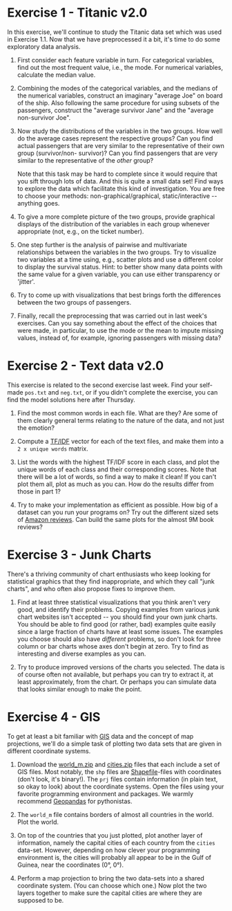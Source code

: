 # Exercise 1 - Titanic v2.0

In this exercise, we'll continue to study the Titanic data set which was used in Exercise 1.1. Now that we have preprocessed it a bit, it's time to do some exploratory data analysis.

1. First consider each feature variable in turn. For categorical variables, find out the most frequent value, i.e., the 
  mode. For numerical variables, calculate the median value.

2. Combining the modes of the categorical variables, and the medians of the numerical variables, construct an imaginary 
  "average Joe" on board of the ship. Also following the same procedure for using subsets of the passengers, construct the 
  "average survivor Jane" and the "average non-survivor Joe".

3. Now study the distributions of the variables in the two groups. How well do the average cases represent the respective 
  groups? Can you find actual passengers that are very similar to the representative of their own group (survivor/non-
  survivor)? Can you find passengers that are very similar to the representative of the _other_ group?

   Note that this task may be hard to complete since it would require that you sift through lots of data. And this is
   quite a small data set! Find ways to explore the data which facilitate this kind of investigation. You are free to
   choose your methods: non-graphical/graphical, static/interactive -- anything goes.

4. To give a more complete picture of the two groups, provide graphical displays of the distribution of the variables in 
  each group whenever appropriate (not, e.g., on the ticket number).

5. One step further is the analysis of pairwise and multivariate relationships between the variables in the two groups. Try 
  to visualize two variables at a time using, e.g., scatter plots and use a different color to display the survival status. 
  Hint: to better show many data points with the same value for a given variable, you can use either transparency or 
  'jitter'.

6. Try to come up with visualizations that best brings forth the differences between the two groups of passengers.

7. Finally, recall the preprocessing that was carried out in last week's exercises. Can you say something about the effect 
  of the choices that were made, in particular, to use the mode or the mean to impute missing values, instead of, for 
  example, ignoring passengers with missing data?

# Exercise 2 - Text data v2.0

This exercise is related to the second exercise last week. Find your self-made `pos.txt` and `neg.txt`, or if you didn't complete the exercise, you can find the model solutions here after Thursday.

1. Find the most common words in each file. What are they? Are some of them clearly general terms relating to the nature of the data, and not just the emotion?

2. Compute a [TF/IDF](https://en.wikipedia.org/wiki/Tf%E2%80%93idf) vector for each of the text files, and make them into a `2 x unique words` matrix.

3. List the words with the highest TF/IDF score in each class, and plot the unique words of each class and their corresponding scores. Note that there will be a lot of words, so find a way to make it clean! If you can't plot them all, plot as much as you can. How do the results differ from those in part 1?

4. Try to make your implementation as efficient as possible. How big of a dataset can you run your programs on? Try out the different sized sets of [Amazon reviews](http://jmcauley.ucsd.edu/data/amazon/). Can build the same plots for the almost 9M book reviews?


# Exercise 3 - Junk Charts

There's a thriving community of chart enthusiasts who keep looking for statistical graphics that they find inappropriate, and which they call "junk charts", and who often also propose fixes to improve them.

1. Find at least three statistical visualizations that you think aren't very good, and identify their problems. Copying 
  examples from various junk chart websites isn't accepted -- you should find your own junk charts. You should be able
  to find good (or rather, bad) examples quite easily since a large fraction of charts have at least some issues. The 
  examples you choose should also have 
  _different_ problems, so don't look for three column or bar charts whose axes don't begin at zero. Try to find as 
  interesting and diverse examples as you can.

2. Try to produce improved versions of the charts you selected. The data is of course often not available, but perhaps you 
  can try to extract it, at least approximately, from the chart. Or perhaps you can simulate data that looks similar enough 
  to make the point.


# Exercise 4 - GIS

To get at least a bit familiar with [GIS](https://en.wikipedia.org/wiki/Geographic_information_system) data and the
concept of map projections, we'll do a simple task of plotting two data sets that are given in different coordinate
systems.

1. Download the [world_m.zip](https://github.com/HY-TKTL/intro-to-data-science-2017/blob/master/world_m.zip) and [cities.zip](https://github.com/HY-TKTL/intro-to-data-science-2017/blob/master/cities.zip) files that each include a set of GIS files. Most notably, the
   `shp` files are [Shapefile](https://en.wikipedia.org/wiki/Shapefile)-files with coordinates (don't look, it's binary!). 
   The `prj` files contain information (in plain text, so okay to look) about the coordinate systems. Open the files
   using your favorite programming environment and packages. We warmly recommend [Geopandas](http://geopandas.org/) for
   pythonistas.

2. The `world_m` file contains borders of almost all countries in the world. Plot the world.

3. On top of the countries that you just plotted, plot another layer of information, namely the capital cities of each
   country from the `cities` data-set. However, depending on how clever your programming environment is, the cities
   will probably all appear to be in the Gulf of Guinea, near the coordinates (0&deg;, 0&deg;).

4. Perform a map projection to bring the two data-sets into a shared coordinate system. (You can choose which one.)
   Now plot the two layers together to make sure the capital cities are where they are supposed to be.



 
  

